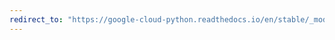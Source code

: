 ```yaml
---
redirect_to: "https://google-cloud-python.readthedocs.io/en/stable/_modules/google/cloud/container_v1/types.html"
---
```

